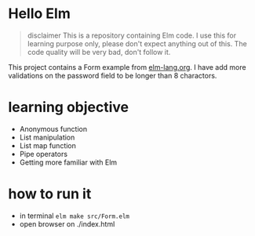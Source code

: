 # Hello Elm

> disclaimer
> This is a repository containing Elm code. I use this for learning purpose only, please don't expect anything out of this. The code quality will be very bad, don't follow it.

This project contains a Form example from [elm-lang.org]("https://guide.elm-lang.org/architecture/forms.html"). I have add more validations on the password field to be longer than 8 charactors.

# learning objective
- Anonymous function
- List manipulation
- List map function
- Pipe operators
- Getting more familiar with Elm

# how to run it
- in terminal `elm make src/Form.elm`
- open browser on ./index.html